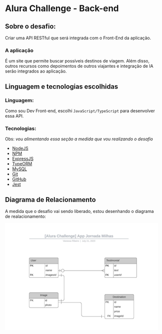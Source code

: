 # Alura Challenge - Back-end

## Sobre o desafio:

Criar uma API RESTful que será integrada com o Front-End da aplicação.

### A aplicação

É um site que permite buscar possíveis destinos de viagem. Além disso, outros recursos como depoimentos de outros viajantes e integração de IA serão integrados ao aplicação.

## Linguagem e tecnologias escolhidas

### Linguagem: 

Como sou Dev Front-end, escolhi `JavaScript/TypeScript` para desenvolver essa API.

### Tecnologias:

Obs: _vou alimentando essa seção a medida que vou realizando o desafio_

- [NodeJS](https://nodejs.org/en)
- [NPM](https://docs.npmjs.com/)
- [ExpressJS](https://expressjs.com/pt-br/)
- [TypeORM](https://typeorm.io/)
- [MySQL](https://www.mysql.com/)
- [Git](https://git-scm.com/)
- [GitHub](https://github.com/)
- [Jest](https://jestjs.io/)

## Diagrama de Relacionamento

A medida que o desafio vai sendo liberado, estou desenhando o diagrama de realacionamento: 

![Diagrama de Relacionamento](/extras/[Challenge]%20App%20Jornada%20Milhas.jpeg)